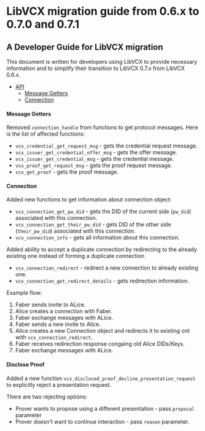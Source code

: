 # LibVCX migration guide from 0.6.x to 0.7.0 and 0.7.1

## A Developer Guide for LibVCX migration

This document is written for developers using LibVCX to provide necessary information and
to simplify their transition to LibVCX 0.7.x from LibVCX 0.6.x.

* [API](#api)
    * [Message Getters](#message-getters)
    * [Connection](#connection)

#### Message Getters

Removed `connection_handle` from functions to get protocol messages. Here is the list of affected functions:
* `vcx_credential_get_request_msg` - gets the credential request message.
* `vcx_issuer_get_credential_offer_msg` - gets the offer message.
* `vcx_issuer_get_credential_msg` - gets the credential message.
* `vcx_proof_get_request_msg` - gets the proof request message.
* `vcx_get_proof` - gets the proof message.
   
#### Connection

Added new functions to get information about connection object:
* `vcx_connection_get_pw_did` - gets the DID of the current side (`pw_did`) associated with this connection.
* `vcx_connection_get_their_pw_did` - gets DID of the other side (`their_pw_did`) associated with this connection.
* `vcx_connection_info` - gets all information about this connection.
   
Added ability to accept a duplicate connection by redirecting to the already existing one instead of forming a duplicate connection. 
* `vcx_connection_redirect` - redirect a new connection to already existing one.
* `vcx_connection_get_redirect_details` - gets redirection information.
   
Example flow:   
1. Faber sends invite to ALice.
2. Alice creates a connection with Faber.
3. Faber exchange messages with ALice.
3. Faber sends a new invite to Alice. 
4. Alice creates a new Connection object and redirects it to existing ont with `vcx_connection_redirect`.
5. Faber receives redirection response congaing old Alice DIDs/Keys.
6. Faber exchange messages with ALice.

#### Disclose Proof
 
Added a new function `vcx_disclosed_proof_decline_presentation_request` to explicitly reject a presentation request.

There are two rejecting options:
- Prover wants to propose using a different presentation - pass `proposal` parameter
- Prover doesn't want to continue interaction - pass `reason` parameter.
